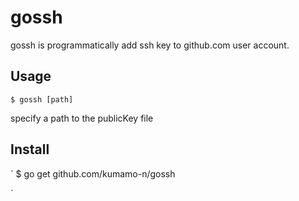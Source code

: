 # gossh
  gossh is  programmatically add ssh key to github.com user account.

## Usage

`
$ gossh [path]
`

specify a path to the publicKey file

## Install
`
$ go get github.com/kumamo-n/gossh

`
